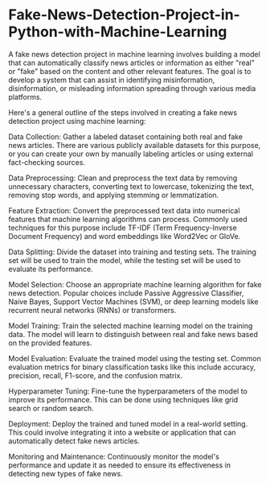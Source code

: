 # Fake-News-Detection-Project-in-Python-with-Machine-Learning
A fake news detection project in machine learning involves building a model that can automatically classify news articles or information as either "real" or "fake" based on the content and other relevant features. The goal is to develop a system that can assist in identifying misinformation, disinformation, or misleading information spreading through various media platforms.



Here's a general outline of the steps involved in creating a fake news detection project using machine learning:

Data Collection: Gather a labeled dataset containing both real and fake news articles. There are various publicly available datasets for this purpose, or you can create your own by manually labeling articles or using external fact-checking sources.

Data Preprocessing: Clean and preprocess the text data by removing unnecessary characters, converting text to lowercase, tokenizing the text, removing stop words, and applying stemming or lemmatization.

Feature Extraction: Convert the preprocessed text data into numerical features that machine learning algorithms can process. Commonly used techniques for this purpose include TF-IDF (Term Frequency-Inverse Document Frequency) and word embeddings like Word2Vec or GloVe.

Data Splitting: Divide the dataset into training and testing sets. The training set will be used to train the model, while the testing set will be used to evaluate its performance.

Model Selection: Choose an appropriate machine learning algorithm for fake news detection. Popular choices include Passive Aggressive Classifier, Naive Bayes, Support Vector Machines (SVM), or deep learning models like recurrent neural networks (RNNs) or transformers.

Model Training: Train the selected machine learning model on the training data. The model will learn to distinguish between real and fake news based on the provided features.

Model Evaluation: Evaluate the trained model using the testing set. Common evaluation metrics for binary classification tasks like this include accuracy, precision, recall, F1-score, and the confusion matrix.

Hyperparameter Tuning: Fine-tune the hyperparameters of the model to improve its performance. This can be done using techniques like grid search or random search.

Deployment: Deploy the trained and tuned model in a real-world setting. This could involve integrating it into a website or application that can automatically detect fake news articles.

Monitoring and Maintenance: Continuously monitor the model's performance and update it as needed to ensure its effectiveness in detecting new types of fake news.

